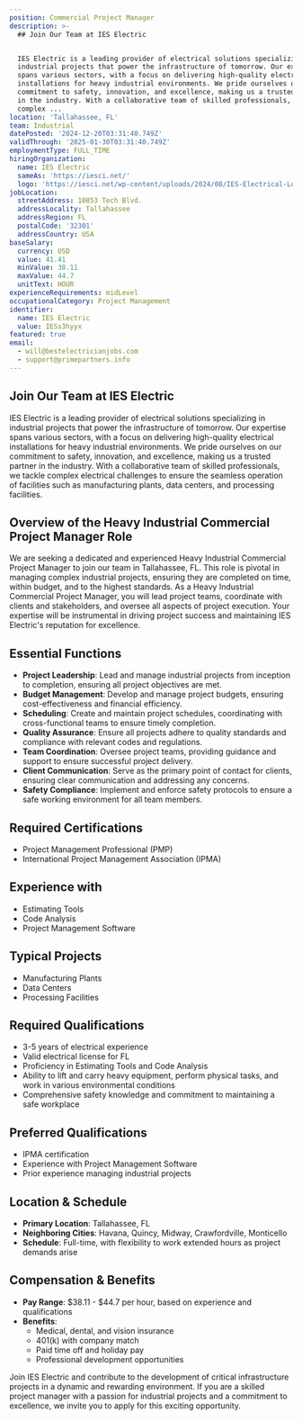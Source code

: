 ```yaml
---
position: Commercial Project Manager
description: >-
  ## Join Our Team at IES Electric


  IES Electric is a leading provider of electrical solutions specializing in
  industrial projects that power the infrastructure of tomorrow. Our expertise
  spans various sectors, with a focus on delivering high-quality electrical
  installations for heavy industrial environments. We pride ourselves on our
  commitment to safety, innovation, and excellence, making us a trusted partner
  in the industry. With a collaborative team of skilled professionals, we tackle
  complex ...
location: 'Tallahassee, FL'
team: Industrial
datePosted: '2024-12-20T03:31:40.749Z'
validThrough: '2025-01-30T03:31:40.749Z'
employmentType: FULL_TIME
hiringOrganization:
  name: IES Electric
  sameAs: 'https://iesci.net/'
  logo: 'https://iesci.net/wp-content/uploads/2024/08/IES-Electrical-Logo-color.png'
jobLocation:
  streetAddress: 10853 Tech Blvd.
  addressLocality: Tallahassee
  addressRegion: FL
  postalCode: '32301'
  addressCountry: USA
baseSalary:
  currency: USD
  value: 41.41
  minValue: 38.11
  maxValue: 44.7
  unitText: HOUR
experienceRequirements: midLevel
occupationalCategory: Project Management
identifier:
  name: IES Electric
  value: IESs3hyyx
featured: true
email:
  - will@bestelectricianjobs.com
  - support@primepartners.info
---
```




## Join Our Team at IES Electric

IES Electric is a leading provider of electrical solutions specializing in industrial projects that power the infrastructure of tomorrow. Our expertise spans various sectors, with a focus on delivering high-quality electrical installations for heavy industrial environments. We pride ourselves on our commitment to safety, innovation, and excellence, making us a trusted partner in the industry. With a collaborative team of skilled professionals, we tackle complex electrical challenges to ensure the seamless operation of facilities such as manufacturing plants, data centers, and processing facilities.

## Overview of the Heavy Industrial Commercial Project Manager Role

We are seeking a dedicated and experienced Heavy Industrial Commercial Project Manager to join our team in Tallahassee, FL. This role is pivotal in managing complex industrial projects, ensuring they are completed on time, within budget, and to the highest standards. As a Heavy Industrial Commercial Project Manager, you will lead project teams, coordinate with clients and stakeholders, and oversee all aspects of project execution. Your expertise will be instrumental in driving project success and maintaining IES Electric's reputation for excellence.

## Essential Functions

- **Project Leadership**: Lead and manage industrial projects from inception to completion, ensuring all project objectives are met.
- **Budget Management**: Develop and manage project budgets, ensuring cost-effectiveness and financial efficiency.
- **Scheduling**: Create and maintain project schedules, coordinating with cross-functional teams to ensure timely completion.
- **Quality Assurance**: Ensure all projects adhere to quality standards and compliance with relevant codes and regulations.
- **Team Coordination**: Oversee project teams, providing guidance and support to ensure successful project delivery.
- **Client Communication**: Serve as the primary point of contact for clients, ensuring clear communication and addressing any concerns.
- **Safety Compliance**: Implement and enforce safety protocols to ensure a safe working environment for all team members.

## Required Certifications

- Project Management Professional (PMP)
- International Project Management Association (IPMA)

## Experience with

- Estimating Tools
- Code Analysis
- Project Management Software

## Typical Projects

- Manufacturing Plants
- Data Centers
- Processing Facilities

## Required Qualifications

- 3-5 years of electrical experience
- Valid electrical license for FL
- Proficiency in Estimating Tools and Code Analysis
- Ability to lift and carry heavy equipment, perform physical tasks, and work in various environmental conditions
- Comprehensive safety knowledge and commitment to maintaining a safe workplace

## Preferred Qualifications

- IPMA certification
- Experience with Project Management Software
- Prior experience managing industrial projects

## Location & Schedule

- **Primary Location**: Tallahassee, FL
- **Neighboring Cities**: Havana, Quincy, Midway, Crawfordville, Monticello
- **Schedule**: Full-time, with flexibility to work extended hours as project demands arise

## Compensation & Benefits

- **Pay Range**: $38.11 - $44.7 per hour, based on experience and qualifications
- **Benefits**:
  - Medical, dental, and vision insurance
  - 401(k) with company match
  - Paid time off and holiday pay
  - Professional development opportunities

Join IES Electric and contribute to the development of critical infrastructure projects in a dynamic and rewarding environment. If you are a skilled project manager with a passion for industrial projects and a commitment to excellence, we invite you to apply for this exciting opportunity.
